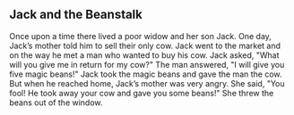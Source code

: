 ## Jack and the Beanstalk

Once upon a time there lived a poor widow and her son Jack. One day, Jack’s
mother told him to sell their only cow. Jack went to the market and on the
way he met a man who wanted to buy his cow. Jack asked, "What will you
give me in return for my cow?" The man answered, "I will give you five magic
beans!" Jack took the magic beans and gave the man the cow. But when he
reached home, Jack’s mother was very angry. She said, "You fool! He took
away your cow and gave you some beans!" She threw the beans out of the
window.